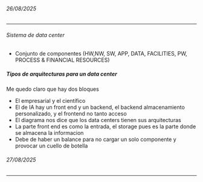 ######  26/08/2025
--- 
###### Sistema de data center
- Conjunto de componentes (HW,NW, SW, APP, DATA, FACILITIES, PW, PROCESS & FINANCIAL RESOURCES)
##### Tipos de arquitecturas para un data center
Me quedo claro que hay  dos bloques
- El empresarial y el científico
- El de IA hay un front end y un backend, el backend almacenamiento personalizado, y el frontend no tanto acceso
- El diagrama nos dice que los data centers tienen sus arquitecturas
- La parte front end es como la entrada, el storage pues es la parte donde se almacena la informacion
- Debe de haber un balance para no cargar un solo componente y provocar un cuello de botella

######  27/08/2025
---
